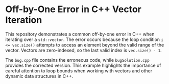 # Off-by-One Error in C++ Vector Iteration
This repository demonstrates a common off-by-one error in C++ when iterating over a `std::vector`. The error occurs because the loop condition `i <= vec.size()` attempts to access an element beyond the valid range of the vector.  Vectors are zero-indexed, so the last valid index is `vec.size() - 1`.

The `bug.cpp` file contains the erroneous code, while `bugSolution.cpp` provides the corrected version.  This example highlights the importance of careful attention to loop bounds when working with vectors and other dynamic data structures in C++.